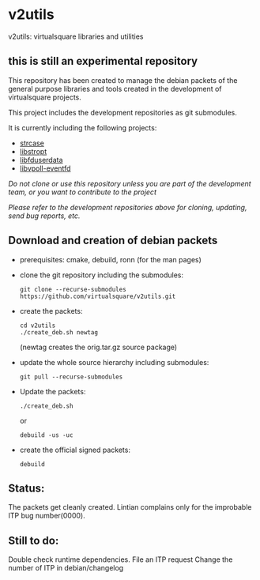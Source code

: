 # v2utils
v2utils: virtualsquare libraries and utilities

## this is still an experimental repository

This repository has been created to manage the debian packets of the general purpose
libraries and tools created in the development of virtualsquare projects.

This project includes the development repositories as git submodules.

It is currently including the following projects:

* [strcase](https://github.com/rd235/strcase)
* [libstropt](https://github.com/rd235/libstropt)
* [libfduserdata](https://github.com/rd235/libfduserdata)
* [libvpoll-eventfd](https://github.com/rd235/libvpoll-eventfd)

*Do not clone or use this repository unless you are part of the development team, or you want to contribute to the project*

*Please refer to the development repositories above for cloning, updating, send bug reports, etc.*

## Download and creation of debian packets

* prerequisites: cmake, debuild, ronn (for the man pages)

* clone the git repository including the submodules:

    ```
    git clone --recurse-submodules https://github.com/virtualsquare/v2utils.git
    ```

* create the packets:

    ```
    cd v2utils
    ./create_deb.sh newtag
    ```

    (newtag creates the orig.tar.gz source package)

* update the whole source hierarchy including submodules:

    ```
    git pull --recurse-submodules
    ```
    
* Update the packets:

    ```
    ./create_deb.sh
    ```

    or

    ```
    debuild -us -uc
    ```

* create the official signed packets:

    ```
    debuild
    ```

## Status:

The packets get cleanly created.
Lintian complains only for the improbable ITP bug number(0000).

## Still to do:

Double check runtime dependencies.
File an ITP request
Change the number of ITP in debian/changelog